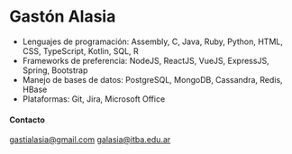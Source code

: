 # Gastón Alasia

* Lenguajes de programación: Assembly, C, Java, Ruby, Python, HTML, CSS, TypeScript, Kotlin, SQL, R
* Frameworks de preferencia: NodeJS, ReactJS, VueJS, ExpressJS, Spring, Bootstrap
* Manejo de bases de datos: PostgreSQL, MongoDB, Cassandra, Redis, HBase
* Plataformas: Git, Jira, Microsoft Office

#### Contacto
gastialasia@gmail.com
galasia@itba.edu.ar
